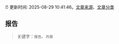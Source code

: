 :alarm_clock: 更新时间: 2025-08-29 10:41:46。[文章来源](/README.md)、[文章分类](/TAGS.md)

## 报告


> 关键字：`报告`、`月报`



